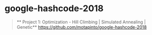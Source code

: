 # google-hashcode-2018

> ** Project 1: Optimization - Hill Climbing | Simulated Annealing | Genetic**
> https://github.com/motapinto/google-hashcode-2018
